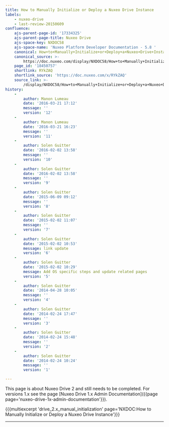 ```yaml
---
title: How to Manually Initialize or Deploy a Nuxeo Drive Instance
labels:
    - nuxeo-drive
    - last-review-20150609
confluence:
    ajs-parent-page-id: '17334325'
    ajs-parent-page-title: Nuxeo Drive
    ajs-space-key: NXDOC58
    ajs-space-name: 'Nuxeo Platform Developer Documentation - 5.8 '
    canonical: How+to+Manually+Initialize+or+Deploy+a+Nuxeo+Drive+Instance
    canonical_source: >-
        https://doc.nuxeo.com/display/NXDOC58/How+to+Manually+Initialize+or+Deploy+a+Nuxeo+Drive+Instance
    page_id: '18450757'
    shortlink: RYkZAQ
    shortlink_source: 'https://doc.nuxeo.com/x/RYkZAQ'
    source_link: >-
        /display/NXDOC58/How+to+Manually+Initialize+or+Deploy+a+Nuxeo+Drive+Instance
history:
    - 
        author: Manon Lumeau
        date: '2016-03-21 17:12'
        message: ''
        version: '12'
    - 
        author: Manon Lumeau
        date: '2016-03-21 16:23'
        message: ''
        version: '11'
    - 
        author: Solen Guitter
        date: '2016-02-02 13:58'
        message: ''
        version: '10'
    - 
        author: Solen Guitter
        date: '2016-02-02 13:58'
        message: ''
        version: '9'
    - 
        author: Solen Guitter
        date: '2015-06-09 09:12'
        message: ''
        version: '8'
    - 
        author: Solen Guitter
        date: '2015-02-02 11:07'
        message: ''
        version: '7'
    - 
        author: Solen Guitter
        date: '2015-02-02 10:53'
        message: link update
        version: '6'
    - 
        author: Solen Guitter
        date: '2015-02-02 10:29'
        message: Add OS specific steps and update related pages
        version: '5'
    - 
        author: Solen Guitter
        date: '2014-04-28 10:05'
        message: ''
        version: '4'
    - 
        author: Solen Guitter
        date: '2014-02-24 17:47'
        message: ''
        version: '3'
    - 
        author: Solen Guitter
        date: '2014-02-24 15:48'
        message: ''
        version: '2'
    - 
        author: Solen Guitter
        date: '2014-02-24 10:24'
        message: ''
        version: '1'

---
```

This page is about Nuxeo Drive 2 and still needs to be completed. For versions 1.x see the page [Nuxeo Drive 1.x Admin Documentation]({{page page='nuxeo-drive-1x-admin-documentation'}}).

{{{multiexcerpt 'drive_2.x_manual_initialization' page='NXDOC:How to Manually Initialize or Deploy a Nuxeo Drive Instance'}}}

* * *